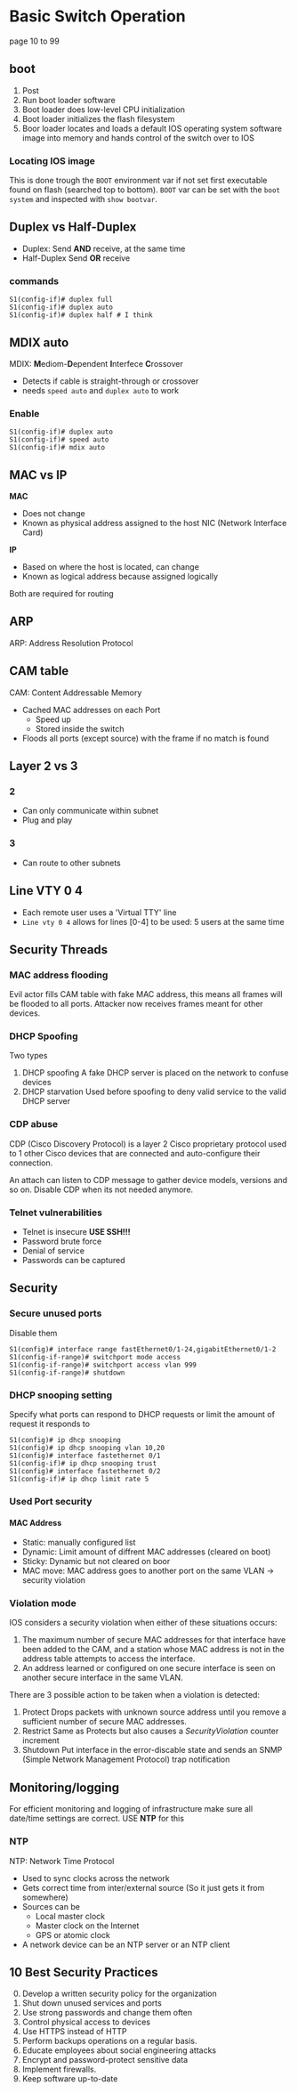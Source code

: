 # Basic Switch Operation
page 10 to 99

## boot
1. Post
2. Run  boot loader software
3. Boot loader does low-level CPU initialization
4. Boot loader initializes the flash filesystem
5. Boor loader locates and loads a default IOS operating system software image into memory and hands control of the switch over to IOS
### Locating IOS image
This is done trough the `BOOT` environment var if not set first executable found on flash (searched top to bottom).
`BOOT` var can be set with the `boot system` and inspected with `show bootvar`.


## Duplex vs Half-Duplex
- Duplex: Send **AND** receive, at the same time
- Half-Duplex Send **OR** receive

### commands
```ios
S1(config-if)# duplex full
S1(config-if)# duplex auto
S1(config-if)# duplex half # I think
```

## MDIX auto
MDIX: **M**ediom-**D**ependent **I**nterfece **C**rossover
- Detects if cable is straight-through or crossover
- needs `speed auto` and `duplex auto` to work
### Enable
```ios
S1(config-if)# duplex auto
S1(config-if)# speed auto
S1(config-if)# mdix auto
```

## MAC vs IP
**MAC**
- Does not change
- Known as physical address assigned to the host NIC (Network Interface Card)

**IP**
- Based on where the host is located, can change
- Known as logical address because assigned logically

Both are required for routing

## ARP
ARP: Address Resolution Protocol

[comment]: <> (TODO: Explanation of ARP)

## CAM table
CAM: Content Addressable Memory

- Cached MAC addresses on each Port
  - Speed up
  - Stored inside the switch
- Floods all ports (except source) with the frame if no match is found

## Layer 2 vs 3
### 2
- Can only communicate within subnet
- Plug and play

### 3
- Can route to other subnets

## Line VTY 0 4
- Each remote user uses a 'Virtual TTY' line
- `Line vty 0 4` allows for lines [0-4] to be used: 5 users at the same time

## Security Threads
### MAC address flooding
Evil actor fills CAM table with fake MAC address, this means all frames will be flooded to all ports.
Attacker now receives frames meant for other devices.

[comment]: <> (TODO: mitigation?)

### DHCP Spoofing
Two types
1. DHCP spoofing
A fake DHCP server is placed on the network to confuse devices
2. DHCP starvation
Used before spoofing to deny valid service to the  valid DHCP server

### CDP abuse
CDP (Cisco Discovery Protocol) is a layer 2 Cisco proprietary protocol used to 1 other
Cisco devices that are connected and auto-configure their connection.

An attach can listen to CDP message to gather device models, versions and so on.
Disable CDP when its not needed anymore.

### Telnet vulnerabilities
- Telnet is insecure **USE SSH!!!**
- Password brute force
- Denial of service
- Passwords can be captured

## Security
### Secure unused ports
Disable them
```ios
S1(config)# interface range fastEthernet0/1-24,gigabitEthernet0/1-2
S1(config-if-range)# switchport mode access
S1(config-if-range)# switchport access vlan 999
S1(config-if-range)# shutdown
```

### DHCP snooping setting
Specify what ports can respond to DHCP requests or limit the amount of request it responds to
```ios
S1(config)# ip dhcp snooping
S1(config)# ip dhcp snooping vlan 10,20
S1(config)# interface fastethernet 0/1
S1(config-if)# ip dhcp snooping trust
S1(config)# interface fastethernet 0/2
S1(config-if)# ip dhcp limit rate 5
```

### Used Port security

[comment]: <> (TODO: Add commands for all actions below)
#### MAC Address
   - Static: manually configured list
   - Dynamic: Limit amount of diffrent MAC addresses (cleared on boot)
   - Sticky: Dynamic but not cleared on boor
   - MAC move: MAC address goes to another port on the same VLAN -> security violation

### Violation mode
IOS considers a security violation when either of these situations occurs:
1. The maximum number of secure MAC addresses for that interface have been added to the CAM,
    and a station whose MAC address is not in the address table attempts to access the interface.
2. An address learned or configured on one secure interface is seen on another secure interface in the
    same VLAN.
    
There are 3 possible action to be taken when a violation is detected:
1. Protect
   Drops packets with unknown source address until you remove a sufficient number of secure MAC addresses.
2. Restrict
   Same as Protects but also causes a _SecurityViolation_ counter increment
3. Shutdown
   Put interface in the error-discable state and sends an
   SNMP (Simple Network Management Protocol) trap notification

## Monitoring/logging
For efficient monitoring and logging of infrastructure make sure all date/time settings are correct.
USE **NTP** for this
### NTP
NTP: Network Time Protocol
- Used to sync clocks across the network
- Gets correct time from inter/external source (So it just gets it from somewhere)
- Sources can be
  - Local master clock
  - Master clock on the Internet
  - GPS or atomic clock
- A network device can be an NTP server or an NTP client
## 10 Best Security Practices
0. Develop a written security policy for the organization
1. Shut down unused services and ports
2. Use strong passwords and change them often
3. Control physical access to devices
4. Use HTTPS instead of HTTP
5. Perform backups operations on a regular basis.
6. Educate employees about social engineering attacks
7. Encrypt and password-protect sensitive data
8. Implement firewalls.
9. Keep software up-to-date

